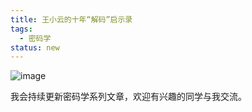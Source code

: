 ```yaml
---
title: 王小云的十年“解码”启示录
tags:
  - 密码学
status: new
---
```


![image](https://s1.imagehub.cc/images/2025/05/08/95791bc65fa16772f50c98c3540d5878.png)

我会持续更新密码学系列文章，欢迎有兴趣的同学与我交流。